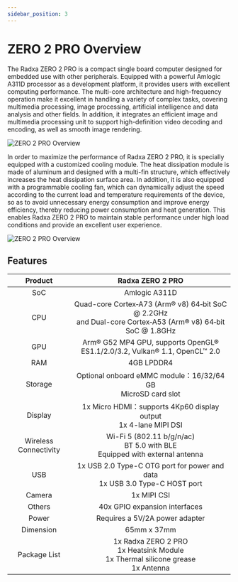 ```yaml
---
sidebar_position: 3
---
```


# ZERO 2 PRO Overview

The Radxa ZERO 2 PRO is a compact single board computer designed for embedded use with other peripherals. Equipped with a powerful Amlogic A311D processor as a development platform, it provides users with excellent computing performance. The multi-core architecture and high-frequency operation make it excellent in handling a variety of complex tasks, covering multimedia processing, image processing, artificial intelligence and data analysis and other fields. In addition, it integrates an efficient image and multimedia processing unit to support high-definition video decoding and encoding, as well as smooth image rendering.

![ZERO 2 PRO Overview](/img/zero/zero2pro/zero2pro-mark.webp)

In order to maximize the performance of Radxa ZERO 2 PRO, it is specially equipped with a customized cooling module. The heat dissipation module is made of aluminum and designed with a multi-fin structure, which effectively increases the heat dissipation surface area. In addition, it is also equipped with a programmable cooling fan, which can dynamically adjust the speed according to the current load and temperature requirements of the device, so as to avoid unnecessary energy consumption and improve energy efficiency, thereby reducing power consumption and heat generation. This enables Radxa ZERO 2 PRO to maintain stable performance under high load conditions and provide an excellent user experience.

<div className='img' style={{ transform: 'scale(.6)' }}>

![ZERO 2 PRO Overview](/img/zero/zero2pro/zero2pro-heatsink.webp)

</div>

## Features

|        Product        |                                                Radxa ZERO 2 PRO                                                 |
| :-------------------: | :-------------------------------------------------------------------------------------------------------------: |
|          SoC          |                                                  Amlogic A311D                                                  |
|          CPU          | Quad-core Cortex‑A73 (Arm® v8) 64‑bit SoC @ 2.2GHz<br/>and Dual-core Cortex‑A53 (Arm® v8) 64‑bit SoC @ 1.8GHz |
|          GPU          |                 Arm® G52 MP4 GPU, supports OpenGL® ES1.1/2.0/3.2, Vulkan® 1.1, OpenCL™ 2.0                  |
|          RAM          |                                                   4GB LPDDR4                                                    |
|        Storage        |                         Optional onboard eMMC module：16/32/64 GB<br/>MicroSD card slot                         |
|        Display        |                      1x Micro HDMI：supports 4Kp60 display output <br/>1x 4-lane MIPI DSI                       |
| Wireless Connectivity |                Wi-Fi 5 (802.11 b/g/n/ac)<br/>BT 5.0 with BLE<br/>Equipped with external antenna                 |
|          USB          |                  1x USB 2.0 Type-C OTG port for power and data<br/>1x USB 3.0 Type-C HOST port                  |
|        Camera         |                                                   1x MIPI CSI                                                   |
|        Others         |                                          40x GPIO expansion interfaces                                          |
|         Power         |                                         Requires a 5V/2A power adapter                                          |
|       Dimension       |                                                   65mm x 37mm                                                   |
|     Package List      |            1x Radxa ZERO 2 PRO <br/>1x Heatsink Module<br/>1x Thermal silicone grease<br/>1x Antenna            |
